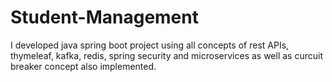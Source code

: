 # Student-Management
I developed java spring boot project using all concepts of rest APIs, thymeleaf, kafka, redis, spring security and microservices as well as curcuit breaker concept also implemented.
